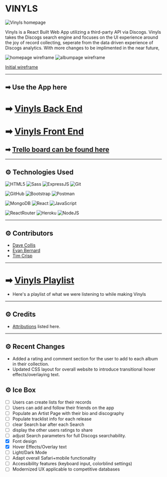 # VINYLS

![Vinyls homepage](https://i.imgur.com/oa4pn0l.png)

Vinyls is a React Built Web App utilizing a third-party API via Discogs. Vinyls takes the Discogs search engine and focuses on the UI experience around the joy of record collecting, seperate from the data driven experience of Discogs analytics. With more changes to be implimented in the near future, 

  ![homepage wireframe](https://i.imgur.com/Tnhg3sV.png)
  ![albumpage wireframe](https://i.imgur.com/BP7TUFr.png)

[Initial wireframe](https://whimsical.com/unit3-vinyls-6zyZNh3iqyYjLDyb22qC8Q)

---

## ➡ Use the App here
# ➡ [Vinyls Back End](https://vinyls-back-end.herokuapp.com)
# ➡ [Vinyls Front End](https://vinyls-front-end.herokuapp.com/)

## ➡ [Trello board can be found here](https://trello.com/b/N3n1ROPA/unit-3-propsal)

---

## ⚙ Technologies Used 

  ![HTML5](https://img.shields.io/badge/-HTML5-white?style=for-the-badge&logo=html5)
  ![Sass](https://img.shields.io/badge/-Sass-white?style=for-the-badge&logo=Sass)
  ![ExpressJS](https://img.shields.io/badge/-Express-white?style=for-the-badge&for-the-badge&logo=Express&logoColor=black)
  ![Git](https://img.shields.io/badge/-Git-white?style=for-the-badge&logo=git)

  ![GitHub](https://img.shields.io/badge/-GitHub-white?style=for-the-badge&logo=github&logoColor=black)
  ![Bootstrap](https://img.shields.io/badge/-Bootstrap-white?style=for-the-badge&logo=bootstrap)
  ![Postman](https://img.shields.io/badge/Postman-white?style=for-the-badge&logo=postman)
  
  ![MongoDB](https://img.shields.io/badge/-MongoDB-white?style=for-the-badge&logo=mongodb) 
  ![React](https://img.shields.io/badge/-React-white?style=for-the-badge&logo=React&logoColor=blue)
  ![JavaScript](https://img.shields.io/badge/-JavaScript-white?style=for-the-badge&logo=javascript&logoColor=black)

  ![ReactRouter](https://img.shields.io/badge/-React_Router-white?style=for-the-badge&for-the-badge&logo=react-router)
  ![Heroku](https://img.shields.io/badge/-Heroku-white?style=for-the-badge&logo=heroku&logoColor=black)
  ![NodeJS](https://img.shields.io/badge/-Node.JS-white?style=for-the-badge&logo=Node.js)

---

## ⚙ Contributors 

- [Dave Collis](https://github.com/dcollis92) 
- [Evan Bernard](https://github.com/provideforme) 
- [Tim Crisp](https://github.com/timcrisp94) 

--- 

# ➡ [Vinyls Playlist](https://open.spotify.com/playlist/1pwFdJ0MOVYPKN2qVvU8OO?si=9feca8dcc30e4e4f)
- Here's a playlist of what we were listening to while making Vinyls

---

## ⚙ Credits 

- [Attributions]() listed here.

---

## ⚙ Recent Changes 
- Added a rating and comment section for the user to add to each album in their collection.
- Updated CSS layout for overall website to introduce transitional hover effects/overlaying text.

## ⚙ Ice Box 

- [ ] Users can create lists for their records
- [ ] Users can add and follow their friends on the app
- [ ] Populate an Artist Page with their bio and discography 
- [ ] Populate tracklist info for each release
- [ ] clear Search bar after each Search
- [ ] display the other users ratings to share
- [ ] adjust Search parameters for full Discogs searchability.
- [x] Font design
- [x] Hover Effects/Overlay text
- [ ] Light/Dark Mode
- [ ] Adapt overall Safari+mobile functionality
- [ ] Accessibility features (keyboard input, colorblind settings)
- [ ] Modernized UX applicable to competitive databases